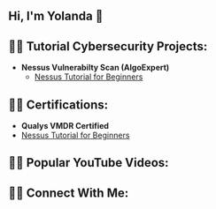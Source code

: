 ## Hi, I'm Yolanda 👋

<h2>👨‍💻 Tutorial Cybersecurity Projects:</h2>

- <b>Nessus Vulnerabilty Scan (AlgoExpert)</b>
  - [Nessus Tutorial for Beginners](https://www.youtube.com/watch?v=lT6Px9zJM3s&t=359s)

<h2>👨‍💻 Certifications:</h2>

  - <b>Qualys VMDR Certified</b>
   - [Nessus Tutorial for Beginners](https://www.youtube.com/watch?v=lT6Px9zJM3s&t=359s)

<h2>👨‍💻 Popular YouTube Videos:</h2>

<h2>👨‍💻 Connect With Me:</h2>

<!--
**yvette4887/yvette4887** is a ✨ _special_ ✨ repository because its `README.md` (this file) appears on your GitHub profile.

Here are some ideas to get you started:

- 🔭 I’m currently working on ...
- 🌱 I’m currently learning ...
- 👯 I’m looking to collaborate on ...
- 🤔 I’m looking for help with ...
- 💬 Ask me about ...
- 📫 How to reach me: ...
- 😄 Pronouns: ...
- ⚡ Fun fact: ...
-->
